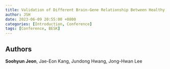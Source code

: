 ```yaml
---
title: Validation of Different Brain-Gene Relationship Between Healthy Control and ADHD Patients
author: JSH
date: 2023-06-09 20:55:00 +0800
categories: [Introduction, Conference]
tags: [Conference, BESK]
---
```


## Authors
**Soohyun Jeon**, Jae-Eon Kang, Jundong Hwang, Jong-Hwan Lee
